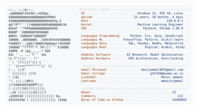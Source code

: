 <picture>
  <source srcset="https://raw.githubusercontent.com/mmazinjameel/mmazinjameel/main/dark_mode.svg?v=1757448651" media="(prefers-color-scheme: dark)">
  <img src="https://raw.githubusercontent.com/mmazinjameel/mmazinjameel/main/light_mode.svg?v=1757448651">
</picture>
